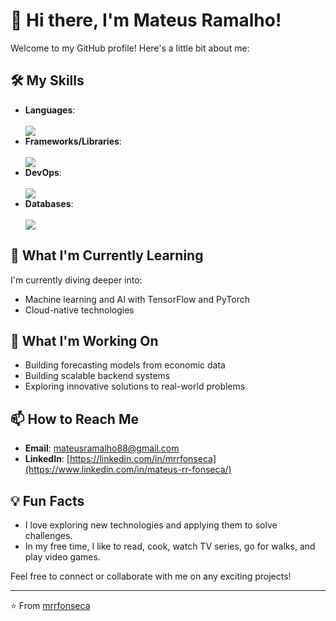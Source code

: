 # 👋 Hi there, I'm Mateus Ramalho!

Welcome to my GitHub profile! Here's a little bit about me:

## 🛠️ My Skills
- **Languages**:<div style="display: inline_block">   
  <a href="https://skillicons.dev"><img src="https://skillicons.dev/icons?i=python,r,latex,matlab " /></a>
- **Frameworks/Libraries**: <div style="display: inline_block">   
  <a href="https://skillicons.dev"><img src="https://skillicons.dev/icons?i=vscode,pycharm,pytorch,sklearn,selenium " /></a>
- **DevOps**: <div style="display: inline_block">   
  <a href="https://skillicons.dev"><img src="https://skillicons.dev/icons?i=docker,git,github,githubactions " /></a>
- **Databases**: <div style="display: inline_block">   
  <a href="https://skillicons.dev"><img src="https://skillicons.dev/icons?i=mysql,sqlite " /></a>

## 🌱 What I'm Currently Learning
I'm currently diving deeper into:
- Machine learning and AI with TensorFlow and PyTorch
- Cloud-native technologies

## 🔭 What I'm Working On
- Building forecasting models from economic data
- Building scalable backend systems
- Exploring innovative solutions to real-world problems

## 📫 How to Reach Me
- **Email**: mateusramalho88@gmail.com
- **LinkedIn**: [https://linkedin.com/in/mrrfonseca](https://www.linkedin.com/in/mateus-rr-fonseca/)

## 💡 Fun Facts
- I love exploring new technologies and applying them to solve challenges.
- In my free time, I like to read, cook, watch TV series, go for walks, and play video games.

Feel free to connect or collaborate with me on any exciting projects!

---
⭐️ From [mrrfonseca](https://github.com/mrrfonseca)
